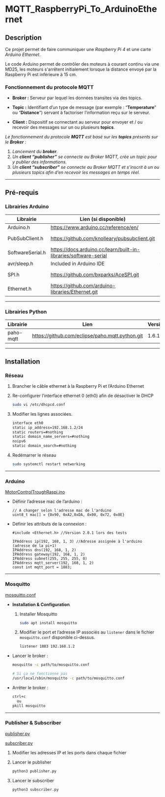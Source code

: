 # MQTT_RaspberryPi_To_ArduinoEthernet

## Description

Ce projet permet de faire communiquer une *Raspberry Pi 4* et une carte *Arduino Ethernet*.

Le code Arduino permet de contrôler des moteurs à courant continu via une MD25, les moteurs s'arrêtent initialement lorsque la distance envoyé par la Raspberry Pi est inférieure à 15 cm.

### Fonctionnement du protocole MQTT

- __Broker :__ Serveur par lequel les données transites via des topics.

- __Topic :__ Identifiant d’un type de message (par exemple : “__Temperature__” ou “__Distance__”) servant à factoriser l’information reçu sur le serveur.

- __Client :__ Dispositif se connectant au serveur pour envoyer et / ou recevoir des messages sur un ou plusieurs __topics__.

*Le fonctionnement du protocole __MQTT__ est basé sur les __topics__ présents sur le __Broker__ :*

1. *Lancement du __broker__.*
2. *Un __client “publisher”__ se connecte au Broker MQTT, crée un topic pour y publier des informations.*
3. *Un __client “subscriber”__ se connecte au Broker MQTT et s’inscrit à un ou plusieurs topics afin d’en recevoir les messages en temps réel.*

---

## Pré-requis

### Librairies Arduino

| Librairie | Lien (si disponible) | Version | Author |
| --- | --- | --- | --- |
| Arduino.h | <https://www.arduino.cc/reference/en/> | ——— | —————— |
| PubSubClient.h | <https://github.com/knolleary/pubsubclient.git> | 2.8.0 | Nick O’Leary |
| SoftwareSerial.h | <https://docs.arduino.cc/learn/built-in-libraries/software-serial> | ——— | —————— |
| avr/sleep.h | Included in Arduino IDE | ——— | —————— |
| SPI.h | <https://github.com/bxparks/AceSPI.git> | 0.3.0 | Brian T. Park |
| Ethernet.h | <https://github.com/arduino-libraries/Ethernet.git> | 2.0.2 | Various authors |

---

### Librairies Python

| Librairie | Lien | Version | Author |
| --- | --- | --- | --- |
| paho-mqtt | <https://github.com/eclipse/paho.mqtt.python.git> | 1.6.1 | Eclipse |

---

## Installation

### Réseau

1. Brancher le câble ethernet à la Raspberry Pi et l’Arduino Ethernet
2. Re-configurer l’interface ethernet 0 (eth0) afin de désactiver le DHCP

    ```bash
    sudo vi /etc/dhcpcd.conf
    ```

3. Modifier les lignes associées.

    ```bash
    interface eth0
    static ip_address=192.168.1.2/24
    static routers=#nothing
    static domain_name_servers=#nothing
    noipv6
    static domain_search=#nothing
    ```

4. Redémarrer le réseau

    ```bash
    sudo systemctl restart networking
    ```

---

### Arduino

[MotorControlTroughRaspi.ino](/MotorControlTroughRaspi.ino)

- Définir l’adresse mac de l’arduino :

    ```arduino
    // A changer selon l'adresse mac de l'arduino
    uint8_t mac[] = {0x90, 0xA2,0xDA, 0x00, 0x72, 0x8E}
    ```

- Définir les attributs de la connexion :

    ```arduino
    #include <Ethernet.h> //Version 2.0.1 lors des tests
    
    IPAddress ip(192, 168, 1, 3) //Adresse assignée à l'arduino (adresse de la pi+1)
    IPAddress dns(192, 168, 1, 2)
    IPAddress gateway(192, 168, 1, 2)
    IPAddress subnet(255, 255, 255, 0)
    IPAddress mqtt_server(192, 168, 1, 2)
    const int mqtt_port = 1883;
    ```

---

### Mosquitto

[mosquitto.conf](/mosquitto.conf)

- __Installation & Configuration__
    1. Installer Mosquitto

        ```bash
        sudo apt install mosquitto
        ```

    2. Modifier le port et l’adresse IP associés au `listener` dans le fichier `mosquitto.conf` disponible ci-dessus.

        ```bash
        listener 1883 192.168.1.2
        ```

- Lancer le broker :

    ```bash
    mosquitto -c path/to/mosquitto.conf
    
    # Si ça ne fonctionne pas
    /usr/local/sbin/mosquitto -c path/to/mosquitto.conf
    ```

- Arrêter le broker :

    ```bash
    ctrl+c
      ou
    pkill mosquitto
    ```

---

### Publisher & Subscriber

[publisher.py](/publisher.py)

[subscriber.py](/subscriber.py)

1. Modifier les adresses IP et les ports dans chaque fichier
2. Lancer le publisher

    ```bash
    python3 publisher.py
    ```

3. Lancer le subscriber

    ```bash
    python3 subscriber.py
    ```
